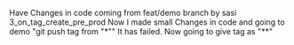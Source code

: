 Have Changes in code coming from feat/demo branch by sasi
3_on_tag_create_pre_prod
Now I made small Changes in code and going to demo "git push tag from "*""
It has failed. Now going to give tag as "**"
